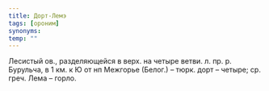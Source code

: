```yaml
---
title: Дорт-Лемэ
tags: [ороним]
synonyms:
temp: ""
---
```


Лесистый ов., разделяющейся в верх. на четыре ветви. л. пр. р. Бурульча, в 1 км.
к Ю от нп Межгорье (Белог.) – тюрк. дорт – четыре; ср. греч. Лема – горло.
